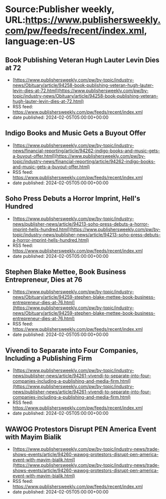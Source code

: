 # Source:Publisher weekly, URL:https://www.publishersweekly.com/pw/feeds/recent/index.xml, language:en-US

## Book Publishing Veteran Hugh Lauter Levin Dies at 72
 - [https://www.publishersweekly.com/pw/by-topic/industry-news/Obituary/article/94258-book-publishing-veteran-hugh-lauter-levin-dies-at-72.html](https://www.publishersweekly.com/pw/by-topic/industry-news/Obituary/article/94258-book-publishing-veteran-hugh-lauter-levin-dies-at-72.html)
 - RSS feed: https://www.publishersweekly.com/pw/feeds/recent/index.xml
 - date published: 2024-02-05T05:00:00+00:00



## Indigo Books and Music Gets a Buyout Offer
 - [https://www.publishersweekly.com/pw/by-topic/industry-news/financial-reporting/article/94262-indigo-books-and-music-gets-a-buyout-offer.html](https://www.publishersweekly.com/pw/by-topic/industry-news/financial-reporting/article/94262-indigo-books-and-music-gets-a-buyout-offer.html)
 - RSS feed: https://www.publishersweekly.com/pw/feeds/recent/index.xml
 - date published: 2024-02-05T05:00:00+00:00



## Soho Press Debuts a Horror Imprint, Hell's Hundred
 - [https://www.publishersweekly.com/pw/by-topic/industry-news/publisher-news/article/94213-soho-press-debuts-a-horror-imprint-hells-hundred.html](https://www.publishersweekly.com/pw/by-topic/industry-news/publisher-news/article/94213-soho-press-debuts-a-horror-imprint-hells-hundred.html)
 - RSS feed: https://www.publishersweekly.com/pw/feeds/recent/index.xml
 - date published: 2024-02-05T05:00:00+00:00



## Stephen Blake Mettee, Book Business Entrepreneur, Dies at 76
 - [https://www.publishersweekly.com/pw/by-topic/industry-news/Obituary/article/94259-stephen-blake-mettee-book-business-entrepreneur-dies-at-76.html](https://www.publishersweekly.com/pw/by-topic/industry-news/Obituary/article/94259-stephen-blake-mettee-book-business-entrepreneur-dies-at-76.html)
 - RSS feed: https://www.publishersweekly.com/pw/feeds/recent/index.xml
 - date published: 2024-02-05T05:00:00+00:00



## Vivendi to Separate into Four Companies, Including a Publishing Firm
 - [https://www.publishersweekly.com/pw/by-topic/industry-news/publisher-news/article/94261-vivendi-to-separate-into-four-companies-including-a-publishing-and-media-firm.html](https://www.publishersweekly.com/pw/by-topic/industry-news/publisher-news/article/94261-vivendi-to-separate-into-four-companies-including-a-publishing-and-media-firm.html)
 - RSS feed: https://www.publishersweekly.com/pw/feeds/recent/index.xml
 - date published: 2024-02-05T05:00:00+00:00



## WAWOG Protestors Disrupt PEN America Event with Mayim Bialik
 - [https://www.publishersweekly.com/pw/by-topic/industry-news/trade-shows-events/article/94260-wawog-protestors-disrupt-pen-america-event-with-mayim-bialik.html](https://www.publishersweekly.com/pw/by-topic/industry-news/trade-shows-events/article/94260-wawog-protestors-disrupt-pen-america-event-with-mayim-bialik.html)
 - RSS feed: https://www.publishersweekly.com/pw/feeds/recent/index.xml
 - date published: 2024-02-05T05:00:00+00:00



